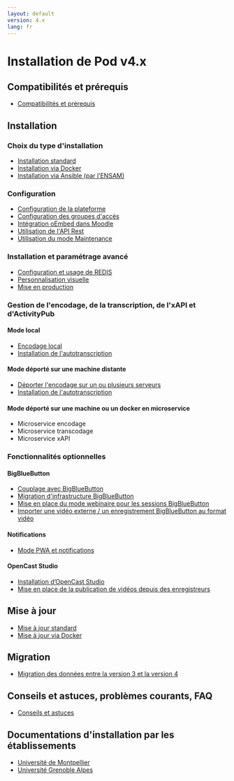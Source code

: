 ```yaml
---
layout: default
version: 4.x
lang: fr
---
```


# Installation de Pod v4.x

## Compatibilités et prérequis

* [Compatibilités et prérequis](compatibility-and-requirements_fr)

## Installation

### Choix du type d'installation

* [Installation standard](install_standalone_fr)
* [Installation via Docker](install_docker_fr)
* [Installation via Ansible (par l’ENSAM)](https://gitlab.ensam.eu/apps/esup-pod)

### Configuration

* [Configuration de la plateforme](configuration/configuration_fr)
* [Configuration des groupes d'accès](configuration/access-group_fr)
* [Intégration oEmbed dans Moodle](configuration/oembed_fr)
* [Utilisation de l'API Rest](configuration/rest-api_fr)
* [Utilisation du mode Maintenance](configuration/maintenance-mode_fr)

### Installation et paramétrage avancé

* [Configuration et usage de REDIS](redis_fr)
* [Personnalisation visuelle](visual-customisation_fr)
* [Mise en production](production-mode_fr)

### Gestion de l'encodage, de la transcription, de l'xAPI et d'ActivityPub

#### Mode local

* [Encodage local](local-encoding_fr)
* [Installation de l'autotranscription](optional/auto-transcription-install_fr)

#### Mode déporté sur une machine distante

* [Déporter l'encodage sur un ou plusieurs serveurs](remote-encoding_fr)
* [Installation de l'autotranscription](optional/auto-transcription-install_fr)

#### Mode déporté sur une machine ou un docker en microservice

* Microservice encodage
* Microservice transcodage
* Microservice xAPI

### Fonctionnalités optionnelles

#### BigBlueButton

* [Couplage avec BigBlueButton](optional/meeting-install_fr)
* [Migration d'infrastructure BigBlueButton](optional/bbb-infrastructure-migration-install_fr)
* [Mise en place du mode webinaire pour les sessions BigBlueButton](optional/set-up-webinar-mode-bbb-install_fr)
* [Importer une vidéo externe / un enregistrement BigBlueButton au format vidéo](optional/import-external-video-bbb-recording-install_fr)

#### Notifications

* [Mode PWA et notifications](optional/mode_pwa_notification_fr)

#### OpenCast Studio

* [Installation d’OpenCast Studio](optional/opencast-studio-install_fr)
* [Mise en place de la publication de vidéos depuis des enregistreurs](optional/video-publication-from-recorders_fr)

## Mise à jour

* [Mise à jour standard](upgrade_standalone_fr)
* [Mise à jour via Docker](upgrade_docker)

## Migration

* [Migration des données entre la version 3 et la version 4](migrate_from_v3_to_v4_fr)

## Conseils et astuces, problèmes courants, FAQ

* [Conseils et astuces](tricks_fr)

## Documentations d'installation par les établissements

* [Université de Montpellier](install-by-etabs/university-montpellier_fr.md)
* [Université Grenoble Alpes](install-by-etabs/university-uga_fr.md)
